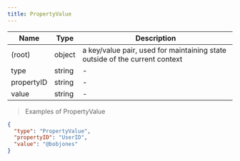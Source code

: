 ```yaml
---
title: PropertyValue
---
```

| Name | Type | Description |
|---|---|---|
| (root) | object | a key/value pair, used for maintaining state outside of the current context |
| type | string | - |
| propertyID | string | - |
| value | string | - |

> Examples of PropertyValue

```json
{
  "type": "PropertyValue",
  "propertyID": "UserID",
  "value": "@bobjones"
}
```


